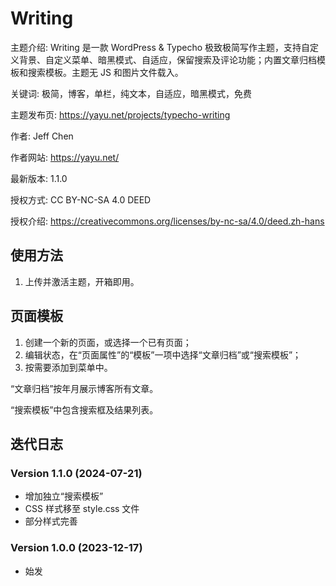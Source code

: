 # Writing

主题介绍: Writing 是一款 WordPress & Typecho 极致极简写作主题，支持自定义背景、自定义菜单、暗黑模式、自适应，保留搜索及评论功能；内置文章归档模板和搜索模板。主题无 JS 和图片文件载入。

关键词: 极简，博客，单栏，纯文本，自适应，暗黑模式，免费

主题发布页: https://yayu.net/projects/typecho-writing

作者: Jeff Chen

作者网站: https://yayu.net/

最新版本: 1.1.0

授权方式: CC BY-NC-SA 4.0 DEED

授权介绍: https://creativecommons.org/licenses/by-nc-sa/4.0/deed.zh-hans


## 使用方法

1. 上传并激活主题，开箱即用。


## 页面模板

1. 创建一个新的页面，或选择一个已有页面；
2. 编辑状态，在“页面属性”的“模板”一项中选择“文章归档”或“搜索模板”；
3. 按需要添加到菜单中。

“文章归档”按年月展示博客所有文章。

“搜索模板”中包含搜索框及结果列表。


## 迭代日志

### Version 1.1.0 (2024-07-21)
- 增加独立“搜索模板”
- CSS 样式移至 style.css 文件
- 部分样式完善

### Version 1.0.0 (2023-12-17)
- 始发